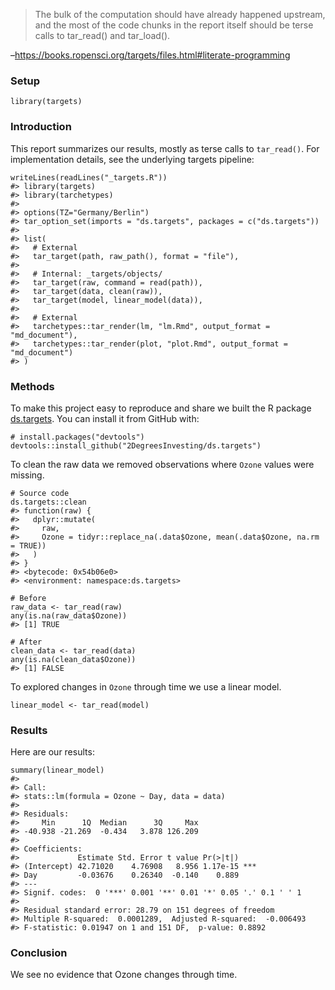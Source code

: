 > The bulk of the computation should have already happened upstream, and
> the most of the code chunks in the report itself should be terse calls
> to tar\_read() and tar\_load().

–<https://books.ropensci.org/targets/files.html#literate-programming>

### Setup

    library(targets)

### Introduction

This report summarizes our results, mostly as terse calls to
`tar_read()`. For implementation details, see the underlying targets
pipeline:

    writeLines(readLines("_targets.R"))
    #> library(targets)
    #> library(tarchetypes)
    #> 
    #> options(TZ="Germany/Berlin")
    #> tar_option_set(imports = "ds.targets", packages = c("ds.targets"))
    #> 
    #> list(
    #>   # External
    #>   tar_target(path, raw_path(), format = "file"),
    #> 
    #>   # Internal: _targets/objects/
    #>   tar_target(raw, command = read(path)),
    #>   tar_target(data, clean(raw)),
    #>   tar_target(model, linear_model(data)),
    #> 
    #>   # External
    #>   tarchetypes::tar_render(lm, "lm.Rmd", output_format = "md_document"),
    #>   tarchetypes::tar_render(plot, "plot.Rmd", output_format = "md_document")
    #> )

### Methods

To make this project easy to reproduce and share we built the R package
[ds.targets](https://github.com/2DegreesInvesting/ds-targets). You can
install it from GitHub with:

    # install.packages("devtools")
    devtools::install_github("2DegreesInvesting/ds.targets")

To clean the raw data we removed observations where `Ozone` values were
missing.

    # Source code
    ds.targets::clean
    #> function(raw) {
    #>   dplyr::mutate(
    #>     raw,
    #>     Ozone = tidyr::replace_na(.data$Ozone, mean(.data$Ozone, na.rm = TRUE))
    #>   )
    #> }
    #> <bytecode: 0x54b06e0>
    #> <environment: namespace:ds.targets>

    # Before
    raw_data <- tar_read(raw)
    any(is.na(raw_data$Ozone))
    #> [1] TRUE

    # After
    clean_data <- tar_read(data)
    any(is.na(clean_data$Ozone))
    #> [1] FALSE

To explored changes in `Ozone` through time we use a linear model.

    linear_model <- tar_read(model)

### Results

Here are our results:

    summary(linear_model)
    #> 
    #> Call:
    #> stats::lm(formula = Ozone ~ Day, data = data)
    #> 
    #> Residuals:
    #>     Min      1Q  Median      3Q     Max 
    #> -40.938 -21.269  -0.434   3.878 126.209 
    #> 
    #> Coefficients:
    #>             Estimate Std. Error t value Pr(>|t|)    
    #> (Intercept) 42.71020    4.76908   8.956 1.17e-15 ***
    #> Day         -0.03676    0.26340  -0.140    0.889    
    #> ---
    #> Signif. codes:  0 '***' 0.001 '**' 0.01 '*' 0.05 '.' 0.1 ' ' 1
    #> 
    #> Residual standard error: 28.79 on 151 degrees of freedom
    #> Multiple R-squared:  0.0001289,  Adjusted R-squared:  -0.006493 
    #> F-statistic: 0.01947 on 1 and 151 DF,  p-value: 0.8892

### Conclusion

We see no evidence that Ozone changes through time.

